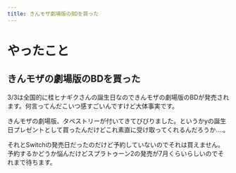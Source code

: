 ```yaml
---
title: きんモザ劇場版のBDを買った
---
```


# やったこと

## きんモザの劇場版のBDを買った

3/3は全国的に桂ヒナギクさんの誕生日なのできんモザの劇場版のBDが発売されます。何言ってんだこいつ感すごいんですけど大体事実です。

きんモザの劇場版、タペストリーが付いてきてびびりました。というかyの誕生日プレゼントとして買ったんだけどこれ素直に受け取ってくれるんだろうか‥‥。

それとSwitchの発売日だったのだけど予約していないのでそれは買えません。予約するかどうか悩んだけどスプラトゥーン2の発売が7月くらいらしいのでそれまで待ちます。
